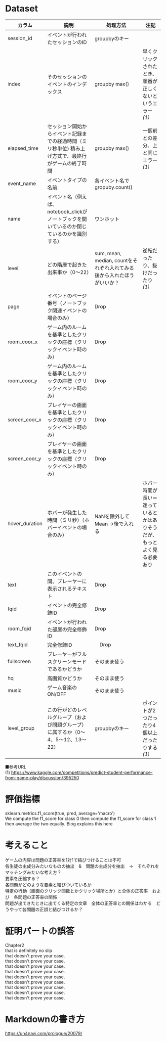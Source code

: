 # Dataset

|カラム|説明|処理方法|注記|
|---|-------|------|------|
|session_id| イベントが行われたセッションのID|groupbyのキー|
|index| そのセッションのイベントのインデックス|groupby max()|早くクリックされたとき、順番が正しくないというエラー *(1)*|
|elapsed_time|セッション開始からイベント記録までの経過時間（ミリ秒単位) 積み上げ方式で、最終行がゲームの終了時間|groupby max()|一個前との差分、上と同じエラー *(1)*|
|event_name| イベントタイプの名前|各イベント名でgropuby.count()|
|name| イベント名（例えば、notebook_clickがノートブックを開いているのか閉じているのかを識別する）|ワンホット|
|level| どの階層で起きた出来事か（0〜22）|sum, mean, median, countをそれぞれ入れてみる　後から入れたほうがいいか？|逆転だったり、抜けだったり *(1)*|
|page| イベントのページ番号（ノートブック関連イベントの場合のみ）|Drop||
|room_coor_x| ゲーム内のルームを基準としたクリックの座標（クリックイベント時のみ）|Drop||
|room_coor_y| ゲーム内のルームを基準としたクリックの座標（クリックイベント時のみ）|Drop||
|screen_coor_x| プレイヤーの画面を基準としたクリックの座標（クリックイベント時のみ）|Drop||
|screen_coor_y| プレイヤーの画面を基準としたクリックの座標（クリックイベント時のみ）|Drop||
|hover_duration| ホバーが発生した時間（ミリ秒）（ホバーイベントの場合のみ）|NaNを除外してMean →後で入れる|ホバー時間が長い＝迷っているとかはありそうだが、もっとよく見る必要あり|
|text| このイベントの間、プレーヤーに表示されるテキスト| Drop||
|fqid| イベントの完全修飾ID| Drop||
|room_fqid| イベントが行われた部屋の完全修飾ID| Drop||
|text_fqid| 完全修飾ID|　Drop||
|fullscreen| プレーヤーがフルスクリーンモードであるかどうか|そのまま使う||
|hq| 高画質かどうか|そのまま使う|
|music| ゲーム音楽のON/OFF|そのまま使う
|level_group| この行がどのレベルグループ（および問題グループ）に属するか（0～4、5～12、13～22）|groupbyのキー |ポイントが2つだったり4個以上だったりする *(1)*|

■参考URL  
(1) https://www.kaggle.com/competitions/predict-student-performance-from-game-play/discussion/395250

# 評価指標
sklearn.metrics.f1_score(true, pred, average='macro')  
We compute the f1_score for class 0 then compute the f1_score for class 1 then average the two equally. Blog explains this here


# 考えること
ゲームの内容は問題の正答率を1対1で結びつけることは不可  
各生徒の主成分みたいなものの抽出　&　問題の主成分を抽出　→　それぞれをマッチングみたいな考え方？  
要素を圧縮する？  
各問題がどのような要素と結びついているか  
特定の行動（画面のクリック回数とかクリック場所とか）と全体の正答率　および　各問題の正答率の関係  
問題が出てきたときに出てくる特定の文章　全体の正答率との関係はわかる　どうやって各問題の正誤と結びつけるか？


# 証明パートの誤答
Chapter2  
that is definitely no slip  
that doesn't prove your case.  
that doesn't prove your case.  
that doesn't prove your case.  
that doesn't prove your case.  
that doesn't prove your case.  
that doesn't prove your case.  
that doesn't prove your case.  
that doesn't prove your case.  
that doesn't prove your case.  

# Markdownの書き方
https://un4navi.com/prologue/20079/
